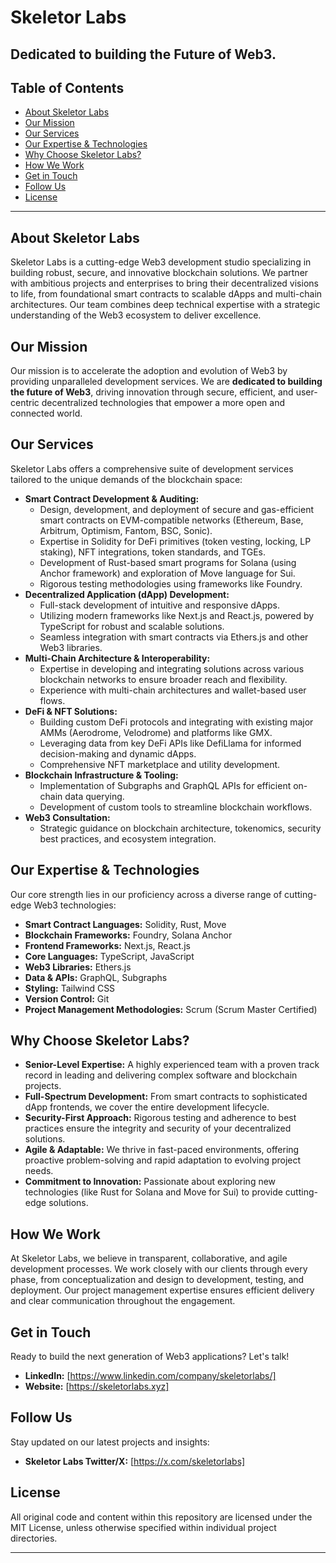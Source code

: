 # Skeletor Labs

## Dedicated to building the Future of Web3.

[](https://www.google.com/search?q=%7Byour_website_link_here%7D)

## Table of Contents

- [About Skeletor Labs](https://www.google.com/search?q=%23about-skeletor-labs)
- [Our Mission](https://www.google.com/search?q=%23our-mission)
- [Our Services](https://www.google.com/search?q=%23our-services)
- [Our Expertise & Technologies](https://www.google.com/search?q=%23our-expertise--technologies)
- [Why Choose Skeletor Labs?](https://www.google.com/search?q=%23why-choose-skeletor-labs)
- [How We Work](https://www.google.com/search?q=%23how-we-work)
- [Get in Touch](https://www.google.com/search?q=%23get-in-touch)
- [Follow Us](https://www.google.com/search?q=%23follow-us)
- [License](https://www.google.com/search?q=%23license)

---

## About Skeletor Labs

Skeletor Labs is a cutting-edge Web3 development studio specializing in building robust, secure, and innovative blockchain solutions. We partner with ambitious projects and enterprises to bring their decentralized visions to life, from foundational smart contracts to scalable dApps and multi-chain architectures. Our team combines deep technical expertise with a strategic understanding of the Web3 ecosystem to deliver excellence.

## Our Mission

Our mission is to accelerate the adoption and evolution of Web3 by providing unparalleled development services. We are **dedicated to building the future of Web3**, driving innovation through secure, efficient, and user-centric decentralized technologies that empower a more open and connected world.

## Our Services

Skeletor Labs offers a comprehensive suite of development services tailored to the unique demands of the blockchain space:

- **Smart Contract Development & Auditing:**
  - Design, development, and deployment of secure and gas-efficient smart contracts on EVM-compatible networks (Ethereum, Base, Arbitrum, Optimism, Fantom, BSC, Sonic).
  - Expertise in Solidity for DeFi primitives (token vesting, locking, LP staking), NFT integrations, token standards, and TGEs.
  - Development of Rust-based smart programs for Solana (using Anchor framework) and exploration of Move language for Sui.
  - Rigorous testing methodologies using frameworks like Foundry.
- **Decentralized Application (dApp) Development:**
  - Full-stack development of intuitive and responsive dApps.
  - Utilizing modern frameworks like Next.js and React.js, powered by TypeScript for robust and scalable solutions.
  - Seamless integration with smart contracts via Ethers.js and other Web3 libraries.
- **Multi-Chain Architecture & Interoperability:**
  - Expertise in developing and integrating solutions across various blockchain networks to ensure broader reach and flexibility.
  - Experience with multi-chain architectures and wallet-based user flows.
- **DeFi & NFT Solutions:**
  - Building custom DeFi protocols and integrating with existing major AMMs (Aerodrome, Velodrome) and platforms like GMX.
  - Leveraging data from key DeFi APIs like DefiLlama for informed decision-making and dynamic dApps.
  - Comprehensive NFT marketplace and utility development.
- **Blockchain Infrastructure & Tooling:**
  - Implementation of Subgraphs and GraphQL APIs for efficient on-chain data querying.
  - Development of custom tools to streamline blockchain workflows.
- **Web3 Consultation:**
  - Strategic guidance on blockchain architecture, tokenomics, security best practices, and ecosystem integration.

## Our Expertise & Technologies

Our core strength lies in our proficiency across a diverse range of cutting-edge Web3 technologies:

- **Smart Contract Languages:** Solidity, Rust, Move
- **Blockchain Frameworks:** Foundry, Solana Anchor
- **Frontend Frameworks:** Next.js, React.js
- **Core Languages:** TypeScript, JavaScript
- **Web3 Libraries:** Ethers.js
- **Data & APIs:** GraphQL, Subgraphs
- **Styling:** Tailwind CSS
- **Version Control:** Git
- **Project Management Methodologies:** Scrum (Scrum Master Certified)

## Why Choose Skeletor Labs?

- **Senior-Level Expertise:** A highly experienced team with a proven track record in leading and delivering complex software and blockchain projects.
- **Full-Spectrum Development:** From smart contracts to sophisticated dApp frontends, we cover the entire development lifecycle.
- **Security-First Approach:** Rigorous testing and adherence to best practices ensure the integrity and security of your decentralized solutions.
- **Agile & Adaptable:** We thrive in fast-paced environments, offering proactive problem-solving and rapid adaptation to evolving project needs.
- **Commitment to Innovation:** Passionate about exploring new technologies (like Rust for Solana and Move for Sui) to provide cutting-edge solutions.

## How We Work

At Skeletor Labs, we believe in transparent, collaborative, and agile development processes. We work closely with our clients through every phase, from conceptualization and design to development, testing, and deployment. Our project management expertise ensures efficient delivery and clear communication throughout the engagement.

## Get in Touch

Ready to build the next generation of Web3 applications? Let's talk\!

- **LinkedIn:** [https://www.linkedin.com/company/skeletorlabs/]
- **Website:** [https://skeletorlabs.xyz]

## Follow Us

Stay updated on our latest projects and insights:

- **Skeletor Labs Twitter/X:** [https://x.com/skeletorlabs]

## License

All original code and content within this repository are licensed under the MIT License, unless otherwise specified within individual project directories.

---
